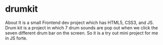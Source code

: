 # drumkit
About It is a small Frontend dev project which has HTML5, CSS3, and JS. Drum kit is a project in which 7 drum sounds are pop out when we click the seven different drum bar on the screen. So it is a try out mini project for me in JS forte.
